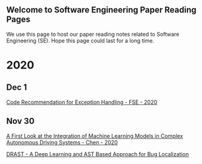 ## Welcome to Software Engineering Paper Reading Pages
We use this page to host our paper reading notes related to Software Engineering (SE). Hope this page could last for a long time.

# 2020
## Dec 1
[Code Recommendation for Exception Handling - FSE - 2020](./Nov/Code_Recommendation_for_Exception_Handling.md)

## Nov 30

[A First Look at the Integration of Machine Learning Models in Complex Autonomous Driving Systems - Chen - 2020](./Nov/A_First_Look_at_the_Integration_of_Machine_Learning_Models_in_Complex_Autonomous_Driving_Systems.md)

[DRAST - A Deep Learning and AST Based Approach for Bug Localization](./Nov/DRAST.md)